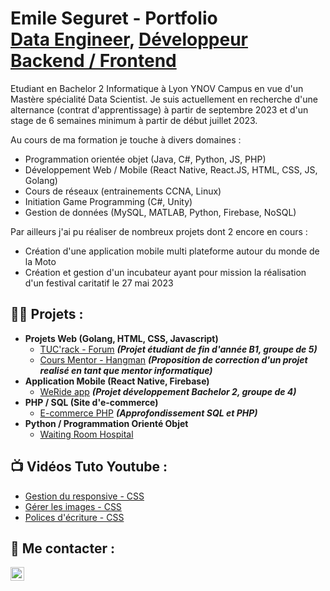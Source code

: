 <h1>Emile Seguret - Portfolio<br/><a href="https://www.linkedin.com/in/emile-seguret/">Data Engineer</a>, <a href="https://www.linkedin.com/in/emile-seguret/">Développeur Backend / Frontend </a></h1>

Etudiant en Bachelor 2 Informatique à Lyon YNOV Campus en vue d'un Mastère spécialité Data Scientist.
Je suis actuellement en recherche d'une alternance (contrat d'apprentissage) à partir de septembre 2023 et d'un stage de 6 semaines minimum à partir de début juillet 2023.

Au cours de ma formation je touche à divers domaines : 
 - Programmation orientée objet (Java, C#, Python, JS, PHP)
 - Développement Web / Mobile (React Native, React.JS, HTML, CSS, JS, Golang)
 - Cours de réseaux (entrainements CCNA, Linux)
 - Initiation Game Programming (C#, Unity)
 - Gestion de données (MySQL, MATLAB, Python, Firebase, NoSQL)

Par ailleurs j'ai pu réaliser de nombreux projets dont 2 encore en cours :
 - Création d'une application mobile multi plateforme autour du monde de la Moto
 - Création et gestion d'un incubateur ayant pour mission la réalisation d'un festival caritatif le 27 mai 2023

<h2>👨‍💻 Projets :</h2>

- <b>Projets Web (Golang, HTML, CSS, Javascript)</b>
  - [TUC'rack - Forum](https://github.com/JeanPhilippeCaetano/forum) <b><i>(Projet étudiant de fin d'année B1, groupe de 5)</i></b>
  - [Cours Mentor - Hangman](https://github.com/Spikesito/correction-hangmanweb) <b><i>(Proposition de correction d'un projet realisé en tant que mentor informatique)</i></b>
- <b>Application Mobile (React Native, Firebase)</b>
  - [WeRide app](https://github.com/Spikesito/WeRide) <b><i>(Projet développement Bachelor 2, groupe de 4)</i></b>
- <b>PHP / SQL (Site d'e-commerce)</b>
  - [E-commerce PHP](https://github.com/Spikesito/EvalPHP) <b><i>(Approfondissement SQL et PHP)</i></b>
- <b>Python / Programmation Orienté Objet </b>
  - [Waiting Room Hospital](https://github.com/JeanPhilippeCaetano/waiting-room-python)

<h2>📺 Vidéos Tuto Youtube :</h2>

- [Gestion du responsive - CSS](https://www.youtube.com/watch?v=BB0V56mD654&ab_channel=LyonYnovMentor)
- [Gérer les images - CSS](https://www.youtube.com/watch?v=MUzwWdm1Rcg&ab_channel=LyonYnovMentor)
- [Polices d'écriture - CSS](https://www.youtube.com/watch?v=x3wh_Fox2A4&ab_channel=LyonYnovMentor)

<h2> 🤳 Me contacter :</h2>

[<img align="left" alt="Emile SEGURET | LinkedIn" width="22px" src="https://cdn.jsdelivr.net/npm/simple-icons@v3/icons/linkedin.svg" />][linkedin]

[linkedin]: https://www.linkedin.com/in/emile-seguret/
